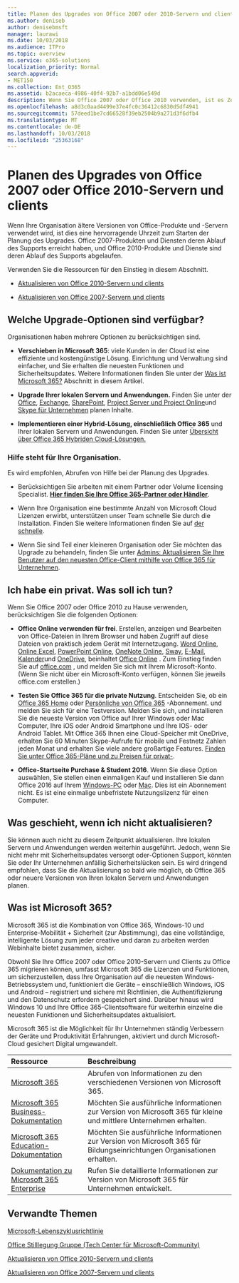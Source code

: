 ```yaml
---
title: Planen des Upgrades von Office 2007 oder 2010-Servern und clients
ms.author: deniseb
author: denisebmsft
manager: laurawi
ms.date: 10/03/2018
ms.audience: ITPro
ms.topic: overview
ms.service: o365-solutions
localization_priority: Normal
search.appverid:
- MET150
ms.collection: Ent_O365
ms.assetid: b2acaeca-4986-40f4-92b7-a1bdd06e549d
description: Wenn Sie Office 2007 oder Office 2010 verwenden, ist es Zeit zum Planen des Upgrades. Verwenden Sie diese Ressourcen zum Einstieg in den Plan.
ms.openlocfilehash: a8d3c0aad4499e37e4fc0c36412c6830d5df4941
ms.sourcegitcommit: 57deed1be7cd66528f39eb2504b9a271d3f6dfb4
ms.translationtype: MT
ms.contentlocale: de-DE
ms.lasthandoff: 10/03/2018
ms.locfileid: "25363168"
---
```

# <a name="plan-your-upgrade-from-office-2007-or-office-2010-servers-and-clients"></a>Planen des Upgrades von Office 2007 oder Office 2010-Servern und clients

Wenn Ihre Organisation ältere Versionen von Office-Produkte und -Servern verwendet wird, ist dies eine hervorragende Uhrzeit zum Starten der Planung des Upgrades. Office 2007-Produkten und Diensten deren Ablauf des Supports erreicht haben, und Office 2010-Produkte und Dienste sind deren Ablauf des Supports abgelaufen. 

Verwenden Sie die Ressourcen für den Einstieg in diesem Abschnitt.

- [Aktualisieren von Office 2010-Servern und clients](upgrade-from-office-2010-servers-and-products.md)

- [Aktualisieren von Office 2007-Servern und clients](upgrade-from-office-2007-servers-and-products.md)

## <a name="what-upgrade-options-are-available"></a>Welche Upgrade-Optionen sind verfügbar?      

Organisationen haben mehrere Optionen zu berücksichtigen sind.

- **Verschieben in Microsoft 365**: viele Kunden in der Cloud ist eine effiziente und kostengünstige Lösung. Einrichtung und Verwaltung sind einfacher, und Sie erhalten die neuesten Funktionen und Sicherheitsupdates. Weitere Informationen finden Sie unter der [Was ist Microsoft 365?](#what-is-microsoft-365) Abschnitt in diesem Artikel.
    
- **Upgrade Ihrer lokalen Servern und Anwendungen.** Finden Sie unter der [Office](https://docs.microsoft.com/DeployOffice/office-2010-end-support-roadmap), [Exchange](exchange-2010-end-of-support.md), [SharePoint](upgrade-from-sharepoint-2010.md), [Project Server und Project Online](https://docs.microsoft.com/project/planning-project-server-and-project-online-for-technical-decision-makers)und [Skype für Unternehmen](https://docs.microsoft.com/skypeforbusiness/plan-your-deployment/upgrade) planen Inhalte. 
    
- **Implementieren einer Hybrid-Lösung, einschließlich Office 365** und Ihrer lokalen Servern und Anwendungen. Finden Sie unter [Übersicht über Office 365 Hybriden Cloud-Lösungen.](https://support.office.com/article/59616fab-acdb-40e9-b414-cf0c965c80b7.aspx)
    
### <a name="help-is-available-for-your-organization"></a>Hilfe steht für Ihre Organisation.

Es wird empfohlen, Abrufen von Hilfe bei der Planung des Upgrades.

- Berücksichtigen Sie arbeiten mit einem Partner oder Volume licensing Specialist. **[Hier finden Sie Ihre Office 365-Partner oder Händler](https://support.office.com/article/b6c18a9b-2aed-4c84-9d75-af709160258c.aspx)**. 

- Wenn Ihre Organisation eine bestimmte Anzahl von Microsoft Cloud Lizenzen erwirbt, unterstützen unser Team schnelle Sie durch die Installation. Finden Sie weitere Informationen finden Sie auf [der schnelle](https://www.microsoft.com/fasttrack).

- Wenn Sie sind Teil einer kleineren Organisation oder Sie möchten das Upgrade zu behandeln, finden Sie unter [Admins: Aktualisieren Sie Ihre Benutzer auf den neuesten Office-Client mithilfe von Office 365 für Unternehmen](https://support.office.com/article/f6b00895-b5fd-4af6-a656-b7788ea20cbb.aspx). 
  
## <a name="im-a-home-user-what-do-i-do"></a>Ich habe ein privat. Was soll ich tun?

Wenn Sie Office 2007 oder Office 2010 zu Hause verwenden, berücksichtigen Sie die folgenden Optionen:

- **Office Online verwenden für frei**. Erstellen, anzeigen und Bearbeiten von Office-Dateien in Ihrem Browser und haben Zugriff auf diese Dateien von praktisch jedem Gerät mit Internetzugang. [Word Online](http://go.microsoft.com/fwlink/p/?linkid=746664), [Online Excel](http://go.microsoft.com/fwlink/p/?linkid=746665), [PowerPoint Online](http://go.microsoft.com/fwlink/p/?linkid=746666), [OneNote Online](http://go.microsoft.com/fwlink/p/?linkid=746674), [Sway](http://go.microsoft.com/fwlink/p/?linkid=746675), [E-Mail](http://go.microsoft.com/fwlink/p/?linkid=746676), [Kalender](http://go.microsoft.com/fwlink/p/?linkid=746678)und [OneDrive](http://go.microsoft.com/fwlink/p/?linkid=746679), beinhaltet [Office Online](https://products.office.com/office-online/documents-spreadsheets-presentations-office-online) . Zum Einstieg finden Sie auf [office.com](https://office.com) , und melden Sie sich mit Ihrem Microsoft-Konto. (Wenn Sie nicht über ein Microsoft-Konto verfügen, können Sie jeweils office.com erstellen.)

- **Testen Sie Office 365 für die private Nutzung**. Entscheiden Sie, ob ein [Office 365 Home](https://www.microsoft.com/p/office-365-home/cfq7ttc0k5dm) oder [Persönliche von Office 365](https://www.microsoft.com/p/office-365-personal/cfq7ttc0k5bf) -Abonnement. und melden Sie sich für eine Testversion. Melden Sie sich, und installieren Sie die neueste Version von Office auf Ihrer Windows oder Mac Computer, Ihre iOS oder Android Smartphone und Ihre IOS- oder Android Tablet. Mit Office 365 Ihnen eine Cloud-Speicher mit OneDrive, erhalten Sie 60 Minuten Skype-Aufrufe für mobile und Festnetz Zahlen jeden Monat und erhalten Sie viele andere großartige Features. [Finden Sie unter Office 365-Pläne und zu Preisen für privat-](https://products.office.com/explore-office-for-home).
    
- **Office-Startseite Purchase &amp; Student 2016**. Wenn Sie diese Option auswählen, Sie stellen einen einmaligen Kauf und installieren Sie dann Office 2016 auf Ihrem [Windows-PC](https://www.microsoft.com/p/office-home-student-2016-for-pc/cfq7ttc0k5fc) oder [Mac](https://products.office.com/buy/compare-microsoft-office-products-for-mac). Dies ist ein Abonnement nicht. Es ist eine einmalige unbefristete Nutzungslizenz für einen Computer.


## <a name="what-happens-if-i-dont-upgrade"></a>Was geschieht, wenn ich nicht aktualisieren?

Sie können auch nicht zu diesem Zeitpunkt aktualisieren. Ihre lokalen Servern und Anwendungen werden weiterhin ausgeführt. Jedoch, wenn Sie nicht mehr mit Sicherheitsupdates versorgt oder-Optionen Support, könnten Sie oder Ihr Unternehmen anfällig Sicherheitslücken sein. Es wird dringend empfohlen, dass Sie die Aktualisierung so bald wie möglich, ob Office 365 oder neuere Versionen von Ihren lokalen Servern und Anwendungen planen.
   
## <a name="what-is-microsoft-365"></a>Was ist Microsoft 365?

Microsoft 365 ist die Kombination von Office 365, Windows-10 und Enterprise-Mobilität + Sicherheit (zur Abstimmung), das eine vollständige, intelligente Lösung zum jeder creative und daran zu arbeiten werden Webinhalte bietet zusammen, sicher. 
  
Obwohl Sie Ihre Office 2007 oder Office 2010-Servern und Clients zu Office 365 migrieren können, umfasst Microsoft 365 die Lizenzen und Funktionen, um sicherzustellen, dass Ihre Organisation auf die neuesten Windows-Betriebssystem und, funktioniert die Geräte – einschließlich Windows, iOS und Android – registriert und sichere mit Richtlinien, die Authentifizierung und den Datenschutz erfordern gespeichert sind. Darüber hinaus wird Windows 10 und Ihre Office 365-Clientsoftware für weiterhin einzelne die neuesten Funktionen und Sicherheitsupdates aktualisiert.
  
Microsoft 365 ist die Möglichkeit für Ihr Unternehmen ständig Verbessern der Geräte und Produktivität Erfahrungen, aktiviert und durch Microsoft-Cloud gesichert Digital umgewandelt.
  
|**Ressource**|**Beschreibung**|
|:-----|:-----|
|[Microsoft 365](https://www.microsoft.com/microsoft-365) <br/> |Abrufen von Informationen zu den verschiedenen Versionen von Microsoft 365.  <br/> |
|[Microsoft 365 Business-Dokumentation](https://docs.microsoft.com/microsoft-365/business/) <br/> |Möchten Sie ausführliche Informationen zur Version von Microsoft 365 für kleine und mittlere Unternehmen erhalten.  <br/> |
|[Microsoft 365 Education-Dokumentation](https://docs.microsoft.com/microsoft-365/education/) <br/> |Möchten Sie ausführliche Informationen zur Version von Microsoft 365 für Bildungseinrichtungen Organisationen erhalten.  <br/> |
|[Dokumentation zu Microsoft 365 Enterprise](https://docs.microsoft.com/microsoft-365/enterprise/) <br/> |Rufen Sie detaillierte Informationen zur Version von Microsoft 365 für Unternehmen entwickelt.  <br/> |

   
## <a name="related-topics"></a>Verwandte Themen
  
[Microsoft-Lebenszyklusrichtlinie](https://go.microsoft.com/fwlink/?linkid=865200)

[Office Stilllegung Gruppe (Tech Center für Microsoft-Community)](https://go.microsoft.com/fwlink/?linkid=842065)

[Aktualisieren von Office 2010-Servern und clients](upgrade-from-office-2010-servers-and-products.md)

[Aktualisieren von Office 2007-Servern und clients](upgrade-from-office-2007-servers-and-products.md)



